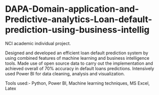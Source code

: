 # DAPA-Domain-application-and-Predictive-analytics-Loan-default-prediction-using-business-intellig
NCI academic individual project.


Designed and developed an efficient loan default prediction system by using combined features of machine learning and business intelligence tools. Made use of open  source data to carry out the implementation and achieved overall of 70\% accuracy in default loans predictions. Intensively used Power BI for data cleaning, analysis and visualization.

Tools used:- Python, Power BI, Machine learning techniques, MS Excel, Latex
